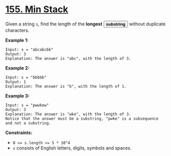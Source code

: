 # [155. Min Stack](https://leetcode.com/problems/min-stack/description/?envType=study-plan-v2&envId=top-interview-150)

Given a string `s`, find the length of the **longest**  <button type="button" aria-haspopup="dialog" aria-expanded="false" aria-controls="radix-:rp:" data-state="closed" class="">**substring** </button> without duplicate characters.

**Example 1:** 

```
Input: s = "abcabcbb"
Output: 3
Explanation: The answer is "abc", with the length of 3.
```

**Example 2:** 

```
Input: s = "bbbbb"
Output: 1
Explanation: The answer is "b", with the length of 1.
```

**Example 3:** 

```
Input: s = "pwwkew"
Output: 3
Explanation: The answer is "wke", with the length of 3.
Notice that the answer must be a substring, "pwke" is a subsequence and not a substring.
```

**Constraints:** 

- `0 <= s.length <= 5 * 10^4`
- `s` consists of English letters, digits, symbols and spaces.